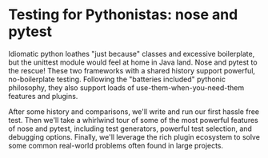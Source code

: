 # Testing for Pythonistas: nose and pytest

Idiomatic python loathes "just because" classes
and excessive boilerplate,
but the unittest module
would feel at home in Java land.
Nose and pytest to the rescue!
These two frameworks
with a shared history
support powerful,
no-boilerplate testing.
Following the "batteries included"
pythonic philosophy,
they also support loads of 
use-them-when-you-need-them
features and plugins.

After some history and comparisons,
we'll write and run
our first hassle free test.
Then we'll take a whirlwind tour
of some of the most powerful features
of nose and pytest,
including test generators,
powerful test selection,
and debugging options.
Finally,
we'll leverage the rich plugin ecosystem
to solve some common real-world problems
often found in large projects.
